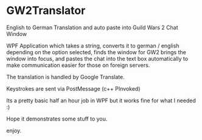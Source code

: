 GW2Translator
=============

English to German Translation and auto paste into Guild Wars 2 Chat Window

WPF Application which takes a string, converts it to german / english depending on the option selected, finds the window for GW2
brings the window into focus, and pastes the chat into the text box automatically to make communication easier for those on foreign servers.

The translation is handled by Google Translate.

Keystrokes are sent via PostMessage (c++ PInvoked)

Its a pretty basic half an hour job in WPF but it works fine for what I needed :)

Hope it demonstrates some stuff to you.

enjoy.
